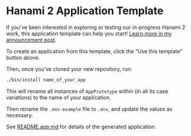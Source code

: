 # Hanami 2 Application Template

If you’ve been interested in exploring or testing our in-progress Hanami 2 work,
this application template can help you start! [Learn more in my announcement
post][ann].

[ann]: https://timriley.info/writing/2020/05/07/sharing-my-hanami-2-application-template/

To create an application from this template, click the “Use this template”
button above.

Then, once you’ve cloned your new repository, run:

```sh
./bin/install name_of_your_app
```

This will rename all instances of `AppPrototype` within
(in all its case variations) to the name of your application.

Then rename the `.env-example` file to `.env`, and update the values as necessary.

See [README.app.md](README.app.md) for details of the generated application.
